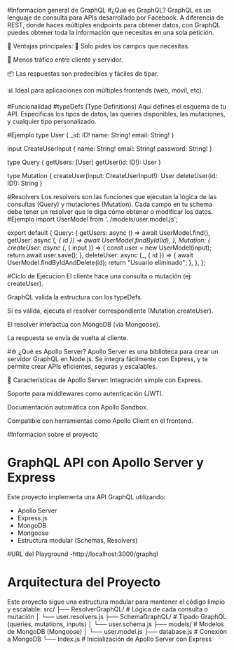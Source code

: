 
#Informacion general de GraphQL
#¿Qué es GraphQL?
GraphQL es un lenguaje de consulta para APIs desarrollado por Facebook. A diferencia de REST, donde haces múltiples endpoints para obtener datos, con GraphQL puedes obtener toda la información que necesitas en una sola petición.

🧠 Ventajas principales:
🔎 Solo pides los campos que necesitas.

🚀 Menos tráfico entre cliente y servidor.

📦 Las respuestas son predecibles y fáciles de tipar.

📊 Ideal para aplicaciones con múltiples frontends (web, móvil, etc).

#Funcionalidad
 #typeDefs (Type Definitions)
Aquí defines el esquema de tu API. Especificas los tipos de datos, las queries disponibles, las mutaciones, y cualquier tipo personalizado.

#Ejemplo
type User {
  _id: ID!
  name: String!
  email: String!
}

input CreateUserInput {
  name: String!
  email: String!
  password: String!
}

type Query {
  getUsers: [User]
  getUser(id: ID!): User
}

type Mutation {
  createUser(input: CreateUserInput!): User
  deleteUser(id: ID!): String
}

#Resolvers
Los resolvers son las funciones que ejecutan la lógica de las consultas (Query) y mutaciones (Mutation). Cada campo en tu schema debe tener un resolver que le diga cómo obtener o modificar los datos.
#Ejemplo
import UserModel from '../models/user.model.js';

export default {
  Query: {
    getUsers: async () => await UserModel.find(),
    getUser: async (_, { id }) => await UserModel.findById(id),
  },
  Mutation: {
    createUser: async (_, { input }) => {
      const user = new UserModel(input);
      return await user.save();
    },
    deleteUser: async (_, { id }) => {
      await UserModel.findByIdAndDelete(id);
      return "Usuario eliminado";
    },
  },
};


#Ciclo de Ejecucion
El cliente hace una consulta o mutación (ej: createUser).

GraphQL valida la estructura con los typeDefs.

Si es válida, ejecuta el resolver correspondiente (Mutation.createUser).

El resolver interactúa con MongoDB (vía Mongoose).

La respuesta se envía de vuelta al cliente.

#⚙️ ¿Qué es Apollo Server?
Apollo Server es una biblioteca para crear un servidor GraphQL en Node.js. Se integra fácilmente con Express, y te permite crear APIs eficientes, seguras y escalables.

🚀 Características de Apollo Server:
Integración simple con Express.

Soporte para middlewares como autenticación (JWT).

Documentación automática con Apollo Sandbox.

Compatible con herramientas como Apollo Client en el frontend.


#Informacion sobre el proyecto
# GraphQL API con Apollo Server y Express

Este proyecto implementa una API GraphQL utilizando:

- Apollo Server
- Express.js
- MongoDB
- Mongoose
- Estructura modular (Schemas, Resolvers)


#URL del Playground
-http://localhost:3000/graphql

# Arquitectura del Proyecto
Este proyecto sigue una estructura modular para mantener el código limpio y escalable:
src/
├── ResolverGraphQL/       # Lógica de cada consulta o mutación
│   └── user.resolvers.js
├── SchemaGraphQL/         # Tipado GraphQL (queries, mutations, inputs)
│   └── user.schema.js
├── models/                # Modelos de MongoDB (Mongoose)
│   └── user.model.js
├── database.js            # Conexión a MongoDB
└── index.js               # Inicialización de Apollo Server con Express




